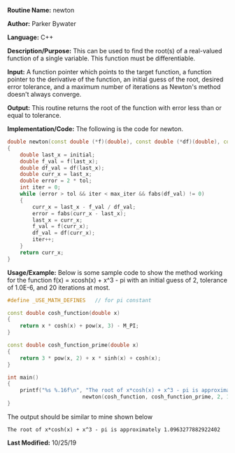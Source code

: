 **Routine Name:** newton

**Author:** Parker Bywater

**Language:** C++

**Description/Purpose:** This can be used to find the root(s) of a real-valued function of a single variable. This function must be differentiable. 

**Input:** A function pointer which points to the target function, a function pointer to the derivative of the function, an initial guess of the root, desired error tolerance, and a maximum number of iterations as Newton's method doesn't always converge. 

**Output:** This routine returns the root of the function with error less than or equal to tolerance. 

**Implementation/Code:** The following is the code for newton. 
   
```C++ 
double newton(const double (*f)(double), const double (*df)(double), const double initial, const double tol, const int max_iter)
{
    double last_x = initial;
    double f_val = f(last_x);
    double df_val = df(last_x);
    double curr_x = last_x;
    double error = 2 * tol;
    int iter = 0;
    while (error > tol && iter < max_iter && fabs(df_val) != 0) 
    {
        curr_x = last_x - f_val / df_val;
        error = fabs(curr_x - last_x);
        last_x = curr_x;
        f_val = f(curr_x);
        df_val = df(curr_x);
        iter++;
    }
    return curr_x;
}
```

**Usage/Example:** Below is some sample code to show the method working for the function f(x) = xcosh(x) + x^3 - pi with an initial guess of 2, tolerance of 1.0E-6, and 20 iterations at most. 
    
```C++ 
#define _USE_MATH_DEFINES   // for pi constant

const double cosh_function(double x)  
{
    return x * cosh(x) + pow(x, 3) - M_PI; 
}

const double cosh_function_prime(double x)
{
    return 3 * pow(x, 2) + x * sinh(x) + cosh(x);
}

int main()
{ 
    printf("%s %.16f\n", "The root of x*cosh(x) + x^3 - pi is approximately", 
                        newton(cosh_function, cosh_function_prime, 2, 1.0E-6, 20));
}
```
The output should be similar to mine shown below
    
    The root of x*cosh(x) + x^3 - pi is approximately 1.0963277882922402

**Last Modified:** 10/25/19
